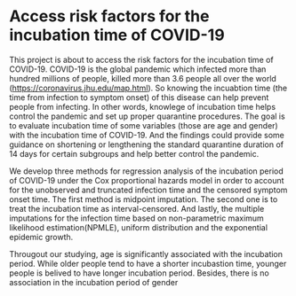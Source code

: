 #  Access risk factors for the incubation time of COVID-19
This project is about to access the risk factors for the incubation time of COVID-19.
COVID-19 is the global pandemic which infected more than hundred millions of people, killed more than 3.6 people all over the world
(https://coronavirus.jhu.edu/map.html). So knowing the incuabtion time (the time from infection to symptom onset) of this disease can help prevent people from infecting. In other words, knowlege of incubation time helps control the pandemic and set up proper quarantine procedures. 
The goal is to evaluate incubation time of some variables (those are age and gender) with the incubation time of COVID-19. And the findings could provide some guidance on shortening or lengthening the standard quarantine duration of 14 days for certain subgroups and help better control the pandemic.

We develop three methods for regression analysis of the incubation period of COVID-19 under the Cox proportional hazards model in order to account for the unobserved and truncated infection time and the censored symptom onset time. The first method is midpoint imputation. The second one is to treat the incubation time as interval-censored. And lastly, the multiple imputations for the infection time based on non-parametric maximum likelihood estimation(NPMLE), uniform distribution and the exponential epidemic growth.

Througout our studying, age is significantly associated with the incubation period. While older people tend to have a shorter incubastion time, younger people is belived to have longer incubation period. Besides, there is no association in the incubation period of gender

